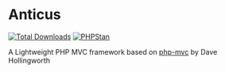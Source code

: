 # Anticus

[![Total Downloads](https://img.shields.io/packagist/dt/mikebirch/anticus.svg?style=flat-square)](https://packagist.org/packages/mikebirch/anticus)
[![PHPStan](https://img.shields.io/badge/PHPStan-level%207-brightgreen.svg?style=flat-square)](https://github.com/phpstan/phpstan)

A Lightweight PHP MVC framework based on [php-mvc](https://github.com/daveh/php-mvc) by Dave Hollingworth
